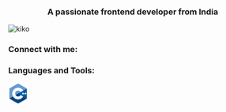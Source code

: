 <h3 align="center">A passionate frontend developer from India</h3>

<p align="left"> <img src="https://komarev.com/ghpvc/?username=kiko&label=Profile%20views&color=0e75b6&style=flat" alt="kiko" /> </p>

<h3 align="left">Connect with me:</h3>
<p align="left">
</p>

<h3 align="left">Languages and Tools:</h3>
<p align="left"> <a href="https://www.w3schools.com/cpp/" target="_blank" rel="noreferrer"> <img src="https://raw.githubusercontent.com/devicons/devicon/master/icons/cplusplus/cplusplus-original.svg" alt="cplusplus" width="40" height="40"/> </a> </p>
